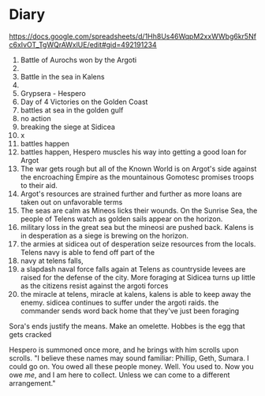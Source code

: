 # Diary 
https://docs.google.com/spreadsheets/d/1Hh8Us46WqpM2xxWWbg6kr5Nfc6xIvOT_TgWQrAWxlUE/edit#gid=492191234
1. Battle of Aurochs won by the Argoti
2. 
3. Battle in the sea in Kalens
4. 
5. Grypsera - Hespero
6. Day of 4 Victories on the Golden Coast
7. battles at sea in the golden gulf
8. no action
9. breaking the siege at Sidicea
10. x
11. battles happen
12. battles happen, Hespero muscles his way into getting a good loan for Argot 
13. The war gets rough but all of the Known World is on Argot's side against the encroaching Empire as the mountainous Gomotesc promises troops to their aid.
14. Argot's resources are strained further and further as more loans are taken out on unfavorable terms
15. The seas are calm as Mineos licks their wounds. On the Sunrise Sea, the people of Telens watch as golden sails appear on the horizon. 
16. military loss in the great sea but the mineosi are pushed back. Kalens is in desperation as a siege is brewing on the horizon.
17. the armies at sidicea out of desperation seize resources from the locals. Telens navy is able to fend off part of the 
18. navy at telens falls, 
19. a slapdash naval force falls again at Telens as countryside levees are raised for the defense of the city. More foraging at Sidicea turns up little as the citizens resist against the argoti forces
20. the miracle at telens, miracle at kalens, kalens is able to keep away the enemy. sidicea continues to suffer under the argoti raids. the commander sends word back home that they've just been foraging 

Sora's ends justify the means. Make an omelette. Hobbes is the egg that gets cracked


Hespero is summoned once more, and he brings with him scrolls upon scrolls. "I believe these names may sound familiar: Phillip, Geth, Sumara. I could go on. You owed all these people money. Well. You used to. Now you owe _me_, and I am here to collect. Unless we can come to a different arrangement."


